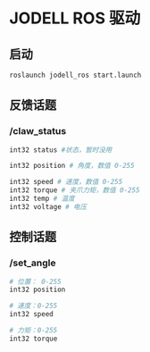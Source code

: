 # JODELL ROS 驱动

## 启动
 ``` bash
roslaunch jodell_ros start.launch
 ```

## 反馈话题
### /claw_status
``` bash
int32 status #状态，暂时没用

int32 position # 角度，数值 0-255

int32 speed # 速度，数值 0-255
int32 torque # 夹爪力矩，数值 0-255
int32 temp # 温度
int32 voltage # 电压
```

## 控制话题
### /set_angle
``` bash
# 位置： 0-255
int32 position

# 速度：0-255
int32 speed

# 力矩：0-255
int32 torque
```